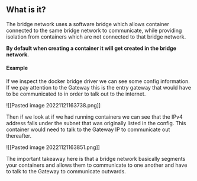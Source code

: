 ## What is it?
The bridge network uses a software bridge which allows container connected to the same bridge network to communicate, while providing isolation from containers which are not connected to that bridge network.

**By default when creating a container it will get created in the bridge network.**

#### Example
If we inspect the docker bridge driver we can see some config information. If we pay attention to the Gateway this is the entry gateway that would have to be communicated to in order to talk out to the internet.

![[Pasted image 20221121163738.png]]

Then if we look at if we had running containers we can see that the IPv4 address falls under the subnet that was originally listed in the config. This container would need to talk to the Gateway IP to communicate out thereafter.

![[Pasted image 20221121163851.png]]

The important takeaway here is that a bridge network basically segments your containers and allows them to communicate to one another and have to talk to the Gateway to communicate outwards.